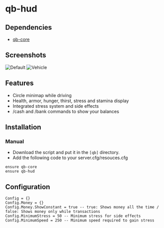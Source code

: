 # qb-hud

## Dependencies
- [qb-core](https://github.com/qbcore-framework/qb-core)

## Screenshots
![Default](https://imgur.com/Yn93lfF.png)
![Vehicle](https://imgur.com/MdtgGbL.png)

## Features
- Circle minimap while driving
- Health, armor, hunger, thirst, stress and stamina display
- Integrated stress system and side effects
- /cash and /bank commands to show your balances

## Installation
### Manual
- Download the script and put it in the `[qb]` directory.
- Add the following code to your server.cfg/resouces.cfg
```
ensure qb-core
ensure qb-hud
```

## Configuration
```
Config = {}
Config.Money = {}
Config.Money.ShowConstant = true -- true: Shows money all the time / false: Shows money only while transactions
Config.MinimumStress = 50 -- Minimum stress for side effects
Config.MinimumSpeed = 250 -- Minimum speed required to gain stress
```
